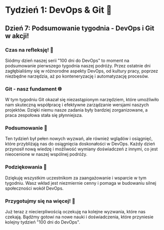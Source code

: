 # Tydzień 1: DevOps & Git 🚀

## Dzień 7: Podsumowanie tygodnia - DevOps i Git w akcji!

### Czas na refleksję! 🤔

Siódmy dzień naszej serii "100 dni do DevOps" to moment na podsumowanie pierwszego tygodnia naszej podróży. Przez ostatnie dni zagłębialiśmy się w różnorodne aspekty DevOps, od kultury pracy, poprzez niezbędne narzędzia, aż po konteneryzację i automatyzację procesów.

### Git - nasz fundament 🌐

W tym tygodniu Git okazał się niezastąpionym narzędziem, które umożliwiło nam skuteczną współpracę i efektywne zarządzanie wersjami naszych projektów. Dzięki niemu nasze zadania były bardziej zorganizowane, a praca zespołowa stała się płynniejsza.

### Podsumowanie 📝

Ten tydzień był pełen nowych wyzwań, ale również wglądów i osiągnięć, które przybliżają nas do osiągnięcia doskonałości w DevOps. Każdy dzień przynosił nową wiedzę i możliwość wymiany doświadczeń z innymi, co jest nieocenione w naszej wspólnej podróży.

### Podziękowania 🙏

Dziękuję wszystkim uczestnikom za zaangażowanie i wsparcie w tym tygodniu. Wasz wkład jest niezmiernie cenny i pomaga w budowaniu silnej społeczności wokół DevOps.

### Przygotujmy się na więcej! 💪

Już teraz z niecierpliwością oczekuję na kolejne wyzwania, które nas czekają. Bądźmy gotowi na nowe nauki i doświadczenia, które przyniesie kolejny tydzień "100 dni do DevOps".

